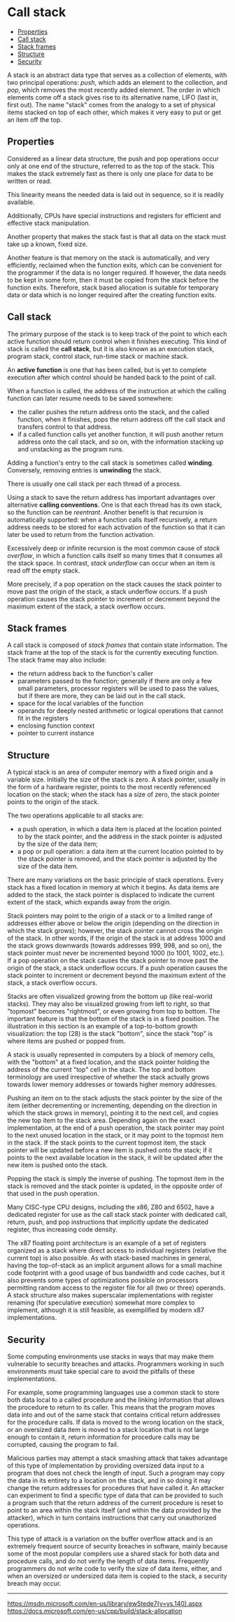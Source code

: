 # Call stack

<!-- TOC -->

- [Properties](#properties)
- [Call stack](#call-stack)
- [Stack frames](#stack-frames)
- [Structure](#structure)
- [Security](#security)

<!-- /TOC -->

A stack is an abstract data type that serves as a collection of elements, with two principal operations: *push*, which adds an element to the collection, and *pop*, which removes the most recently added element. The order in which elements come off a stack gives rise to its alternative name, LIFO (last in, first out). The name "stack" comes from the analogy to a set of physical items stacked on top of each other, which makes it very easy to put or get an item off the top.


## Properties
Considered as a linear data structure, the push and pop operations occur only at one end of the structure, referred to as the top of the stack. This makes the stack extremely fast as there is only one place for data to be written or read.

This linearity means the needed data is laid out in sequence, so it is readily available.

Additionally, CPUs have special instructions and registers for efficient and effective stack manipulation.

Another property that makes the stack fast is that all data on the stack must take up a known, fixed size.


Another feature is that memory on the stack is automatically, and very efficiently, reclaimed when the function exits, which can be convenient for the programmer if the data is no longer required. If however, the data needs to be kept in some form, then it must be copied from the stack before the function exits. Therefore, stack based allocation is suitable for temporary data or data which is no longer required after the creating function exits.


## Call stack
The primary purpose of the stack is to keep track of the point to which each active function should return control when it finishes executing. This kind of stack is called the **call stack**, but it is also known as an execution stack, program stack, control stack, run-time stack or machine stack.

An **active function** is one that has been called, but is yet to complete execution after which control should be handed back to the point of call.

When a function is called, the address of the instruction at which the calling function can later resume needs to be saved somewhere:
- the caller pushes the return address onto the stack, and the called function, when it finishes, pops the return address off the call stack and transfers control to that address.
- if a called function calls yet another function, it will push another return address onto the call stack, and so on, with the information stacking up and unstacking as the program runs.

Adding a function's entry to the call stack is sometimes called **winding**. Conversely, removing entries is **unwinding** the stack.

There is usually one call stack per each thread of a process.

Using a stack to save the return address has important advantages over alternative **calling conventions**. One is that each thread has its own stack, so the function can be *reentrant*. Another benefit is that recursion is automatically supported: when a function calls itself recursively, a return address needs to be stored for each activation of the function so that it can later be used to return from the function activation.

Excessively deep or infinite recursion is the most common cause of *stack overflow*, in which a function calls itself so many times that it consumes all the stack space. In contrast, *stack underflow* can occur when an item is read off the empty stack. 

More precisely, if a pop operation on the stack causes the stack pointer to move past the origin of the stack, a stack underflow occurs. If a push operation causes the stack pointer to increment or decrement beyond the maximum extent of the stack, a stack overflow occurs.

## Stack frames
A call stack is composed of *stack frames* that contain state information. The stack frame at the top of the stack is for the currently executing function. The stack frame may also include:
- the return address back to the function's caller
- parameters passed to the function; generally if there are only a few small parameters, processor registers will be used to pass the values, but if there are more, they can be laid out in the call stack.
- space for the local variables of the function
- operands for deeply nested arithmetic or logical operations that cannot fit in the registers
- enclosing function context
- pointer to current instance


## Structure
A typical stack is an area of computer memory with a fixed origin and a variable size. Initially the size of the stack is zero. A stack pointer, usually in the form of a hardware register, points to the most recently referenced location on the stack; when the stack has a size of zero, the stack pointer points to the origin of the stack.

The two operations applicable to all stacks are:
- a push operation, in which a data item is placed at the location pointed to by the stack pointer, and the address in the stack pointer is adjusted by the size of the data item;
- a pop or pull operation: a data item at the current location pointed to by the stack pointer is removed, and the stack pointer is adjusted by the size of the data item.

There are many variations on the basic principle of stack operations. Every stack has a fixed location in memory at which it begins. As data items are added to the stack, the stack pointer is displaced to indicate the current extent of the stack, which expands away from the origin.

Stack pointers may point to the origin of a stack or to a limited range of addresses either above or below the origin (depending on the direction in which the stack grows); however, the stack pointer cannot cross the origin of the stack. In other words, if the origin of the stack is at address 1000 and the stack grows downwards (towards addresses 999, 998, and so on), the stack pointer must never be incremented beyond 1000 (to 1001, 1002, etc.). If a pop operation on the stack causes the stack pointer to move past the origin of the stack, a stack underflow occurs. If a push operation causes the stack pointer to increment or decrement beyond the maximum extent of the stack, a stack overflow occurs.


Stacks are often visualized growing from the bottom up (like real-world stacks). They may also be visualized growing from left to right, so that "topmost" becomes "rightmost", or even growing from top to bottom. The important feature is that the bottom of the stack is in a fixed position. The illustration in this section is an example of a top-to-bottom growth visualization: the top (28) is the stack "bottom", since the stack "top" is where items are pushed or popped from.

A stack is usually represented in computers by a block of memory cells, with the "bottom" at a fixed location, and the stack pointer holding the address of the current "top" cell in the stack. The top and bottom terminology are used irrespective of whether the stack actually grows towards lower memory addresses or towards higher memory addresses.

Pushing an item on to the stack adjusts the stack pointer by the size of the item (either decrementing or incrementing, depending on the direction in which the stack grows in memory), pointing it to the next cell, and copies the new top item to the stack area. Depending again on the exact implementation, at the end of a push operation, the stack pointer may point to the next unused location in the stack, or it may point to the topmost item in the stack. If the stack points to the current topmost item, the stack pointer will be updated before a new item is pushed onto the stack; if it points to the next available location in the stack, it will be updated after the new item is pushed onto the stack.

Popping the stack is simply the inverse of pushing. The topmost item in the stack is removed and the stack pointer is updated, in the opposite order of that used in the push operation.

Many CISC-type CPU designs, including the x86, Z80 and 6502, have a dedicated register for use as the call stack stack pointer with dedicated call, return, push, and pop instructions that implicitly update the dedicated register, thus increasing code density.

The x87 floating point architecture is an example of a set of registers organized as a stack where direct access to individual registers (relative the current top) is also possible. As with stack-based machines in general, having the top-of-stack as an implicit argument allows for a small machine code footprint with a good usage of bus bandwidth and code caches, but it also prevents some types of optimizations possible on processors permitting random access to the register file for all (two or three) operands. A stack structure also makes superscalar implementations with register renaming (for speculative execution) somewhat more complex to implement, although it is still feasible, as exemplified by modern x87 implementations.

## Security
Some computing environments use stacks in ways that may make them vulnerable to security breaches and attacks. Programmers working in such environments must take special care to avoid the pitfalls of these implementations.

For example, some programming languages use a common stack to store both data local to a called procedure and the linking information that allows the procedure to return to its caller. This means that the program moves data into and out of the same stack that contains critical return addresses for the procedure calls. If data is moved to the wrong location on the stack, or an oversized data item is moved to a stack location that is not large enough to contain it, return information for procedure calls may be corrupted, causing the program to fail.

Malicious parties may attempt a stack smashing attack that takes advantage of this type of implementation by providing oversized data input to a program that does not check the length of input. Such a program may copy the data in its entirety to a location on the stack, and in so doing it may change the return addresses for procedures that have called it. An attacker can experiment to find a specific type of data that can be provided to such a program such that the return address of the current procedure is reset to point to an area within the stack itself (and within the data provided by the attacker), which in turn contains instructions that carry out unauthorized operations.

This type of attack is a variation on the buffer overflow attack and is an extremely frequent source of security breaches in software, mainly because some of the most popular compilers use a shared stack for both data and procedure calls, and do not verify the length of data items. Frequently programmers do not write code to verify the size of data items, either, and when an oversized or undersized data item is copied to the stack, a security breach may occur.


---

https://msdn.microsoft.com/en-us/library/ew5tede7(v=vs.140).aspx
https://docs.microsoft.com/en-us/cpp/build/stack-allocation
